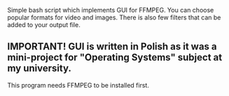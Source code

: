 Simple bash script which implements GUI for FFMPEG.
You can choose popular formats for video and images. There is also few filters that can be added to your output file.

## IMPORTANT! GUI is written in Polish as it was a mini-project for "Operating Systems" subject at my university.

This program needs FFMPEG to be installed first.
